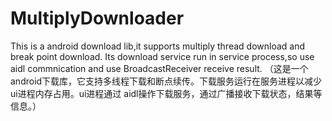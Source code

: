 # MultiplyDownloader
This is a android download lib,it supports multiply thread download and break point download.
Its download service run in service process,so use aidl commnication and use BroadcastReceiver receive
result.
（这是一个android下载库，它支持多线程下载和断点续传。下载服务运行在服务进程以减少ui进程内存占用。ui进程通过
aidl操作下载服务，通过广播接收下载状态，结果等信息。）
